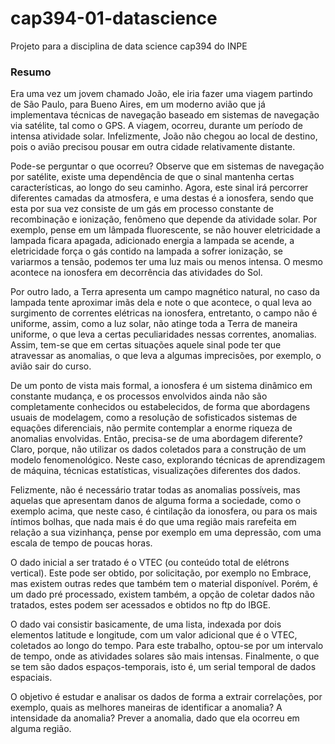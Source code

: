 # cap394-01-datascience
Projeto para a disciplina de data science cap394 do INPE

### Resumo

Era uma vez um jovem chamado João, ele iria fazer uma viagem partindo de São Paulo, para Bueno Aires, em um moderno avião que já implementava técnicas de navegação baseado em sistemas de navegação via satélite, tal como o GPS. A viagem, ocorreu, durante um período de intensa atividade solar. Infelizmente, João não chegou ao local de destino, pois o avião precisou pousar em outra cidade relativamente distante. 

Pode-se perguntar o que ocorreu? Observe que em sistemas de navegação por satélite, existe uma dependência de que o sinal mantenha certas características, ao longo do seu caminho. Agora, este sinal irá percorrer diferentes camadas da atmosfera, e uma destas é a ionosfera, sendo que esta por sua vez consiste de um gás em processo constante de recombinação e ionização, fenômeno que depende da atividade solar. Por exemplo, pense em um lâmpada fluorescente, se não houver eletricidade a lampada ficara apagada, adicionado energia a lampada se acende, a eletricidade força o gás contido na lampada a sofrer ionização, se variarmos a tensão, podemos ter uma luz mais ou menos intensa. O mesmo acontece na ionosfera em decorrência das atividades do Sol. 

Por outro lado, a Terra apresenta um campo magnético natural, no caso da lampada tente aproximar imãs dela e note o que acontece, o qual leva ao surgimento de correntes elétricas na ionosfera, entretanto, o campo não é uniforme, assim, como a luz solar, não atinge toda a Terra de maneira uniforme, o que leva a certas peculiaridades nessas correntes, anomalias. Assim, tem-se que em certas situações aquele sinal pode ter que atravessar as anomalias, o que leva a algumas imprecisões, por exemplo, o avião sair do curso.

De um ponto de vista mais formal, a ionosfera é um sistema dinâmico em constante mudança, e os processos envolvidos ainda não são completamente conhecidos ou estabelecidos, de forma que abordagens usuais de modelagem, como a resolução de sofisticados sistemas de equações diferenciais, não permite contemplar a enorme riqueza de anomalias envolvidas. Então, precisa-se de uma abordagem diferente? Claro, porque, não utilizar os dados coletados para a construção de um modelo fenomenológico. Neste caso, explorando técnicas de aprendizagem de máquina, técnicas estatísticas, visualizações diferentes dos dados.

Felizmente, não é necessário tratar todas as anomalias possíveis, mas aquelas que apresentam danos de alguma forma a sociedade, como o exemplo acima, que neste caso, é cintilação da ionosfera, ou para os mais íntimos bolhas, que nada mais é do que uma região mais rarefeita em relação a sua vizinhança, pense por exemplo em uma depressão, com uma escala de tempo de poucas horas.

O dado inicial a ser tratado é o VTEC (ou conteúdo total de elétrons vertical). Este pode ser obtido, por solicitação, por exemplo no Embrace, mas existem outras redes que também tem o material disponível. Porém, é um dado pré processado, existem também, a opção de coletar dados não tratados, estes podem ser acessados e obtidos no ftp do IBGE. 

O dado vai consistir basicamente, de uma lista, indexada por dois elementos latitude e longitude, com um valor adicional que é o VTEC, coletados ao longo do tempo. Para este trabalho, optou-se por um intervalo de tempo, onde as atividades solares são mais intensas. Finalmente, o que se tem são dados espaços-temporais, isto é, um serial temporal de dados espaciais. 

O objetivo é estudar e analisar os dados de forma a extrair correlações, por exemplo, quais as melhores maneiras de identificar a anomalia? A intensidade da anomalia? Prever a anomalia, dado que ela ocorreu em alguma região.
